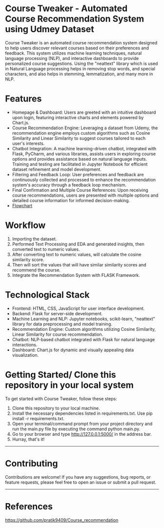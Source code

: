 # Course Tweaker - Automated Course Recommendation System using Udmey Dataset
Course Tweaker is an automated course recommendation system designed to help users discover relevant courses based on their preferences and feedback. This system utilizes machine learning techniques, natural language processing (NLP), and interactive dashboards to provide personalized course suggestions. Using the "neattext" library which is used in Natural Language processing helps in removing stop words, and special characters, and also helps in stemming, lemmatization, and many more in NLP.

# Features
- Homepage & Dashboard: Users are greeted with an intuitive dashboard upon login, featuring interactive charts and elements powered by Chart.js.
- Course Recommendation Engine: Leveraging a dataset from Udemy, the recommendation engine employs custom algorithms such as Cosine Similarity and Linear Similarity to suggest courses tailored to each user's interests.
- Chatbot Integration: A machine learning-driven chatbot, integrated with Flask, PyCharm, and various libraries, assists users in exploring course options and provides assistance based on natural language inputs. Training and testing are facilitated in Jupyter Notebook for efficient dataset refinement and model development.  
- Filtering and Feedback Loop: User preferences and feedback are continuously collected and processed to enhance the recommendation system's accuracy through a feedback loop mechanism.  
- Final Confirmation and Multiple Course References: Upon receiving course recommendations, users are presented with multiple options and detailed course information for informed decision-making.
- [Flowchart](https://github.com/yansh985/Course-Recommendation-Tool/assets/140264480/4b99c293-7722-4200-bcde-dffdd747498e)

# Workflow
1) Importing the dataset.
2) Performed Text Processing and EDA and generated insights, then converted text to numeric values.
3) After converting text to numeric values, will calculate the cosine similarity score.
4) Then will sort the values that will have similar similarity scores and recommend the course.
5) Integrate the Recommendation System with FLASK Framework.

# Technological Stack
- Frontend: HTML, CSS, JavaScript for user interface development.
- Backend: Flask for server-side development.  
- Machine Learning and NLP: Jupyter notebooks, scikit-learn, "neattext" library for data preprocessing and model training.
- Recommendation Engine: Custom algorithms utilizing Cosine Similarity, Linear Similarity for course recommendation.
- Chatbot: NLP-based chatbot integrated with Flask for natural language interactions.
- Dashboard: Chart.js for dynamic and visually appealing data visualization.

# Getting Started/ Clone this repository in your local system
To get started with Course Tweaker, follow these steps:
1. Clone this repository to your local machine.
2. Install the necessary dependencies listed in requirements.txt. Use pip install -r requirements.txt.
3. Open your terminal/command prompt from your project directory and run the main.py file by executing the command python main.py.
4. Go to your browser and type http://127.0.0.1:5000/ in the address bar.
5. Hurray, that's it!


------
# Contributing
Contributions are welcome! If you have any suggestions, bug reports, or feature requests, please feel free to open an issue or submit a pull request.


------
# References
https://github.com/pratik9409/Course_recommendation
